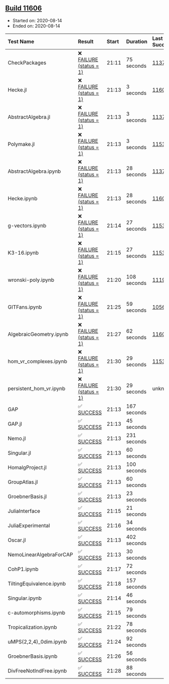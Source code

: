 ## [Build 11606](https://oscarci.mathematik.uni-kl.de/job/oscar/11606/)

* Started on: 2020-08-14
* Ended on: 2020-08-14

| Test Name    | Result | Start | Duration | Last Success | First Failure |
|:-------------|:-------|:------|:---------|:-------------|:--------------|
| CheckPackages | ❌ [FAILURE (status = 1)](https://oscarci.mathematik.uni-kl.de/job/oscar/11606/artifact/logs/build-11606/CheckPackages.log) | 21:11 | 75 seconds | [11376](https://oscarci.mathematik.uni-kl.de/job/oscar/11376/) | [11377](https://oscarci.mathematik.uni-kl.de/job/oscar/11377/) |
| Hecke.jl | ❌ [FAILURE (status = 1)](https://oscarci.mathematik.uni-kl.de/job/oscar/11606/artifact/logs/build-11606/Hecke.jl.log) | 21:13 | 3 seconds | [11602](https://oscarci.mathematik.uni-kl.de/job/oscar/11602/) | [11603](https://oscarci.mathematik.uni-kl.de/job/oscar/11603/) |
| AbstractAlgebra.jl | ❌ [FAILURE (status = 1)](https://oscarci.mathematik.uni-kl.de/job/oscar/11606/artifact/logs/build-11606/AbstractAlgebra.jl.log) | 21:13 | 3 seconds | [11376](https://oscarci.mathematik.uni-kl.de/job/oscar/11376/) | [11377](https://oscarci.mathematik.uni-kl.de/job/oscar/11377/) |
| Polymake.jl | ❌ [FAILURE (status = 1)](https://oscarci.mathematik.uni-kl.de/job/oscar/11606/artifact/logs/build-11606/Polymake.jl.log) | 21:13 | 3 seconds | [11532](https://oscarci.mathematik.uni-kl.de/job/oscar/11532/) | [11533](https://oscarci.mathematik.uni-kl.de/job/oscar/11533/) |
| AbstractAlgebra.ipynb | ❌ [FAILURE (status = 1)](https://oscarci.mathematik.uni-kl.de/job/oscar/11606/artifact/logs/build-11606/AbstractAlgebra.ipynb.log) | 21:13 | 28 seconds | [11376](https://oscarci.mathematik.uni-kl.de/job/oscar/11376/) | [11377](https://oscarci.mathematik.uni-kl.de/job/oscar/11377/) |
| Hecke.ipynb | ❌ [FAILURE (status = 1)](https://oscarci.mathematik.uni-kl.de/job/oscar/11606/artifact/logs/build-11606/Hecke.ipynb.log) | 21:13 | 28 seconds | [11602](https://oscarci.mathematik.uni-kl.de/job/oscar/11602/) | [11603](https://oscarci.mathematik.uni-kl.de/job/oscar/11603/) |
| g-vectors.ipynb | ❌ [FAILURE (status = 1)](https://oscarci.mathematik.uni-kl.de/job/oscar/11606/artifact/logs/build-11606/g-vectors.ipynb.log) | 21:14 | 27 seconds | [11532](https://oscarci.mathematik.uni-kl.de/job/oscar/11532/) | [11533](https://oscarci.mathematik.uni-kl.de/job/oscar/11533/) |
| K3-16.ipynb | ❌ [FAILURE (status = 1)](https://oscarci.mathematik.uni-kl.de/job/oscar/11606/artifact/logs/build-11606/K3-16.ipynb.log) | 21:15 | 27 seconds | [11532](https://oscarci.mathematik.uni-kl.de/job/oscar/11532/) | [11533](https://oscarci.mathematik.uni-kl.de/job/oscar/11533/) |
| wronski-poly.ipynb | ❌ [FAILURE (status = 1)](https://oscarci.mathematik.uni-kl.de/job/oscar/11606/artifact/logs/build-11606/wronski-poly.ipynb.log) | 21:20 | 108 seconds | [11192](https://oscarci.mathematik.uni-kl.de/job/oscar/11192/) | [11193](https://oscarci.mathematik.uni-kl.de/job/oscar/11193/) |
| GITFans.ipynb | ❌ [FAILURE (status = 1)](https://oscarci.mathematik.uni-kl.de/job/oscar/11606/artifact/logs/build-11606/GITFans.ipynb.log) | 21:25 | 59 seconds | [10566](https://oscarci.mathematik.uni-kl.de/job/oscar/10566/) | [10567](https://oscarci.mathematik.uni-kl.de/job/oscar/10567/) |
| AlgebraicGeometry.ipynb | ❌ [FAILURE (status = 1)](https://oscarci.mathematik.uni-kl.de/job/oscar/11606/artifact/logs/build-11606/AlgebraicGeometry.ipynb.log) | 21:27 | 62 seconds | [11602](https://oscarci.mathematik.uni-kl.de/job/oscar/11602/) | [11603](https://oscarci.mathematik.uni-kl.de/job/oscar/11603/) |
| hom_vr_complexes.ipynb | ❌ [FAILURE (status = 1)](https://oscarci.mathematik.uni-kl.de/job/oscar/11606/artifact/logs/build-11606/hom_vr_complexes.ipynb.log) | 21:30 | 29 seconds | [11532](https://oscarci.mathematik.uni-kl.de/job/oscar/11532/) | [11533](https://oscarci.mathematik.uni-kl.de/job/oscar/11533/) |
| persistent_hom_vr.ipynb | ❌ [FAILURE (status = 1)](https://oscarci.mathematik.uni-kl.de/job/oscar/11606/artifact/logs/build-11606/persistent_hom_vr.ipynb.log) | 21:30 | 29 seconds | unknown | unknown |
| GAP | ✅ [SUCCESS](https://oscarci.mathematik.uni-kl.de/job/oscar/11606/artifact/logs/build-11606/GAP.log) | 21:13 | 167 seconds |  |  |
| GAP.jl | ✅ [SUCCESS](https://oscarci.mathematik.uni-kl.de/job/oscar/11606/artifact/logs/build-11606/GAP.jl.log) | 21:13 | 45 seconds |  |  |
| Nemo.jl | ✅ [SUCCESS](https://oscarci.mathematik.uni-kl.de/job/oscar/11606/artifact/logs/build-11606/Nemo.jl.log) | 21:13 | 231 seconds |  |  |
| Singular.jl | ✅ [SUCCESS](https://oscarci.mathematik.uni-kl.de/job/oscar/11606/artifact/logs/build-11606/Singular.jl.log) | 21:13 | 60 seconds |  |  |
| HomalgProject.jl | ✅ [SUCCESS](https://oscarci.mathematik.uni-kl.de/job/oscar/11606/artifact/logs/build-11606/HomalgProject.jl.log) | 21:13 | 100 seconds |  |  |
| GroupAtlas.jl | ✅ [SUCCESS](https://oscarci.mathematik.uni-kl.de/job/oscar/11606/artifact/logs/build-11606/GroupAtlas.jl.log) | 21:13 | 60 seconds |  |  |
| GroebnerBasis.jl | ✅ [SUCCESS](https://oscarci.mathematik.uni-kl.de/job/oscar/11606/artifact/logs/build-11606/GroebnerBasis.jl.log) | 21:13 | 23 seconds |  |  |
| JuliaInterface | ✅ [SUCCESS](https://oscarci.mathematik.uni-kl.de/job/oscar/11606/artifact/logs/build-11606/JuliaInterface.log) | 21:15 | 21 seconds |  |  |
| JuliaExperimental | ✅ [SUCCESS](https://oscarci.mathematik.uni-kl.de/job/oscar/11606/artifact/logs/build-11606/JuliaExperimental.log) | 21:16 | 34 seconds |  |  |
| Oscar.jl | ✅ [SUCCESS](https://oscarci.mathematik.uni-kl.de/job/oscar/11606/artifact/logs/build-11606/Oscar.jl.log) | 21:13 | 402 seconds |  |  |
| NemoLinearAlgebraForCAP | ✅ [SUCCESS](https://oscarci.mathematik.uni-kl.de/job/oscar/11606/artifact/logs/build-11606/NemoLinearAlgebraForCAP.log) | 21:13 | 30 seconds |  |  |
| CohP1.ipynb | ✅ [SUCCESS](https://oscarci.mathematik.uni-kl.de/job/oscar/11606/artifact/logs/build-11606/CohP1.ipynb.log) | 21:17 | 72 seconds |  |  |
| TiltingEquivalence.ipynb | ✅ [SUCCESS](https://oscarci.mathematik.uni-kl.de/job/oscar/11606/artifact/logs/build-11606/TiltingEquivalence.ipynb.log) | 21:18 | 157 seconds |  |  |
| Singular.ipynb | ✅ [SUCCESS](https://oscarci.mathematik.uni-kl.de/job/oscar/11606/artifact/logs/build-11606/Singular.ipynb.log) | 21:14 | 46 seconds |  |  |
| c-automorphisms.ipynb | ✅ [SUCCESS](https://oscarci.mathematik.uni-kl.de/job/oscar/11606/artifact/logs/build-11606/c-automorphisms.ipynb.log) | 21:15 | 79 seconds |  |  |
| Tropicalization.ipynb | ✅ [SUCCESS](https://oscarci.mathematik.uni-kl.de/job/oscar/11606/artifact/logs/build-11606/Tropicalization.ipynb.log) | 21:22 | 78 seconds |  |  |
| uMPS(2,2,4)_0dim.ipynb | ✅ [SUCCESS](https://oscarci.mathematik.uni-kl.de/job/oscar/11606/artifact/logs/build-11606/uMPS-2-2-4-_0dim.ipynb.log) | 21:24 | 92 seconds |  |  |
| GroebnerBasis.ipynb | ✅ [SUCCESS](https://oscarci.mathematik.uni-kl.de/job/oscar/11606/artifact/logs/build-11606/GroebnerBasis.ipynb.log) | 21:26 | 56 seconds |  |  |
| DivFreeNotIndFree.ipynb | ✅ [SUCCESS](https://oscarci.mathematik.uni-kl.de/job/oscar/11606/artifact/logs/build-11606/DivFreeNotIndFree.ipynb.log) | 21:28 | 88 seconds |  |  |

